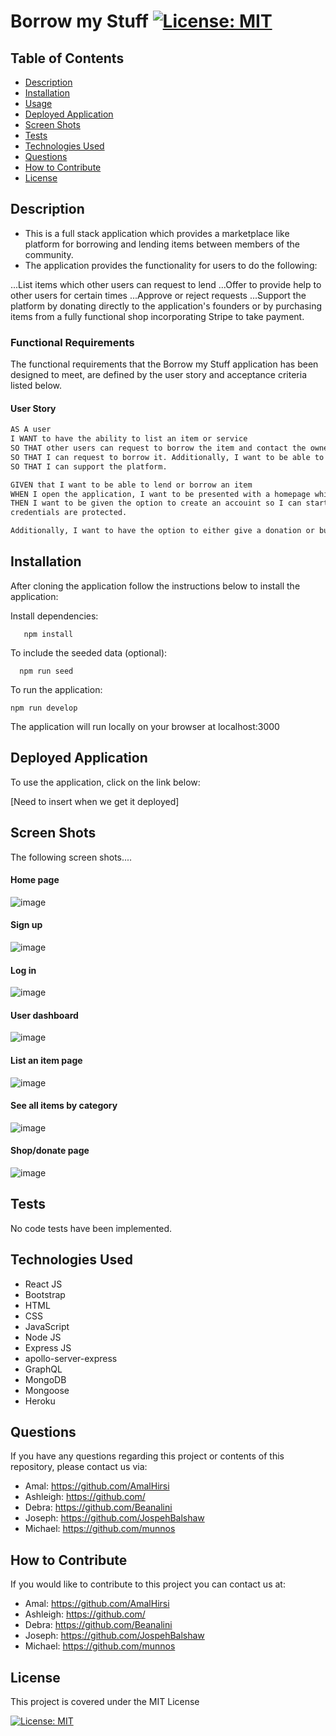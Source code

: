 # Borrow my Stuff [![License: MIT](https://img.shields.io/badge/License-MIT-yellow.svg)](https://opensource.org/licenses/MIT)  
  
  ## Table of Contents  
  * [Description](#description)
  * [Installation](#installation)
  * [Usage](#usage)
  * [Deployed Application](#walk-through-video)
  * [Screen Shots](#screen-shots)
  * [Tests](#tests)
  * [Technologies Used](#technologies-used)
  * [Questions](#questions) 
  * [How to Contribute](#how-to-contribute)   
  * [License](#license)
  
  ## Description

- This is a full stack application which provides a marketplace like platform for borrowing and lending items between members of the community.
- The application provides the functionality for users to do the following:

...List items which other users can request to lend
...Offer to provide help to other users for certain times
...Approve or reject requests
...Support the platform by donating directly to the application's founders or by purchasing items from a fully functional shop incorporating Stripe to take payment.
  
     
         
  ### Functional Requirements

  The functional requirements that the Borrow my Stuff  application has been designed to meet, are defined by the user story and acceptance criteria listed below.   

  #### User Story

  ```md
AS A user
I WANT to have the ability to list an item or service 
SO THAT other users can request to borrow the item and contact the owner of the item
SO THAT I can request to borrow it. Additionally, I want to be able to donate to the website
SO THAT I can support the platform.
```
 

```md
GIVEN that I want to be able to lend or borrow an item
WHEN I open the application, I want to be presented with a homepage which shows some of the items available to borrow,
THEN I want to be given the option to create an accouint so I can start lending or borrowing items and services, whilst also being confident that my user 
credentials are protected.

Additionally, I want to have the option to either give a donation or buy products to support the application and ensure that the platform has the funds to continue to operate.
```

  ## Installation
  
  After cloning the application follow the instructions below to install the application:

    
  Install dependencies:

       npm install
       
 To include the seeded data (optional):
 
      npm run seed

  To run the application:

    npm run develop
  
  The application will run locally on your browser at localhost:3000
 
  
 ## Deployed Application

 To use the application, click on the link below:

[Need to insert when we get it deployed]

   

   

  ## Screen Shots

The following screen shots....

#### Home page
![image](https://user-images.githubusercontent.com/88617634/207000274-88cf7abf-619a-4e3b-b40c-42febe3526e3.png)

#### Sign up

![image](https://user-images.githubusercontent.com/88617634/207000390-246441dd-8243-4e81-a603-e5721f358e6f.png)

#### Log in

![image](https://user-images.githubusercontent.com/88617634/207000621-d70c832a-f394-457b-99c4-080eb27bb4b8.png)


#### User dashboard

![image](https://user-images.githubusercontent.com/88617634/207001045-f686be12-77de-4a6a-a540-76b3655971c9.png)

 #### List an item page

 ![image](https://user-images.githubusercontent.com/88617634/207001173-ae25a577-5bdd-4298-9f56-c0480a110b92.png)
 
 #### See all items by category
 
 ![image](https://user-images.githubusercontent.com/88617634/207001329-d9404a44-d03e-4fac-8e93-1b4b5159d545.png)

#### Shop/donate page

![image](https://user-images.githubusercontent.com/88617634/207001556-a25404ef-9226-4228-b4cf-2b61a9e4be01.png)


  ## Tests
  No code tests have been implemented.

  ## Technologies Used
  - React JS
  - Bootstrap
  - HTML
  - CSS
  - JavaScript
  - Node JS
  - Express JS
  - apollo-server-express
  - GraphQL
  - MongoDB
  - Mongoose
  - Heroku
  
    
 
  ## Questions
  If you have any questions regarding this project or contents of this repository, please contact us via:
  
  - Amal: https://github.com/AmalHirsi
  - Ashleigh: https://github.com/
  - Debra: https://github.com/Beanalini
  - Joseph: https://github.com/JospehBalshaw
  - Michael: https://github.com/munnos
 
  
  ## How to Contribute
  If you would like to contribute to this project you can contact us  at: 
  - Amal: https://github.com/AmalHirsi
  - Ashleigh: https://github.com/
  - Debra: https://github.com/Beanalini
  - Joseph: https://github.com/JospehBalshaw
  - Michael: https://github.com/munnos
  


  ## License
  This project is covered under the MIT License  
  
  [![License: MIT](https://img.shields.io/badge/License-MIT-yellow.svg)](https://opensource.org/licenses/MIT) 
  
